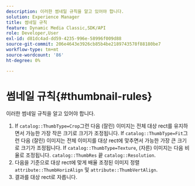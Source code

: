 ```yaml
---
description: 이러한 썸네일 규칙을 알고 있어야 합니다.
solution: Experience Manager
title: 썸네일 규칙
feature: Dynamic Media Classic,SDK/API
role: Developer,User
exl-id: d81dc4ad-dd59-4235-996e-58996f009d88
source-git-commit: 206e4643e3926cb85b4be2189743578f88180be7
workflow-type: tm+mt
source-wordcount: '86'
ht-degree: 0%

---
```


# 썸네일 규칙{#thumbnail-rules}

이러한 썸네일 규칙을 알고 있어야 합니다.

1. If `catalog::ThumbType=Crop`그런 다음 (잘린) 이미지는 전체 대상 rect를 유지하면서 가능한 가장 작은 크기로 크기가 조정됩니다. If `catalog::ThumbType=Fit`그런 다음 (잘린) 이미지는 전체 이미지를 대상 rect에 맞추면서 가능한 가장 큰 크기로 크기가 조정됩니다. If `catalog::ThumbType=Texture`, (자른) 이미지는 다음 비율로 조정됩니다. `catalog::ThumbRes` 끝 `catalog::Resolution`.
1. 다음을 기준으로 대상 rect에 맞게 배율 조정된 이미지 정렬 `attribute::ThumbHorizAlign` 및 `attribute::ThumbVertAlign`.
1. 결과를 대상 rect로 자릅니다.
